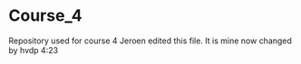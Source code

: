 # Course_4
Repository used for course 4
Jeroen edited this file. It is mine now
changed by hvdp 4:23

